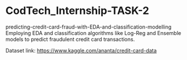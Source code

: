 # CodTech_Internship-TASK-2
predicting-credit-card-fraud-with-EDA-and-classification-modelling
Employing EDA and classification algorithms like Log-Reg and Ensemble models to predict fraudulent credit card transactions.

Dataset link: https://www.kaggle.com/ananta/credit-card-data
